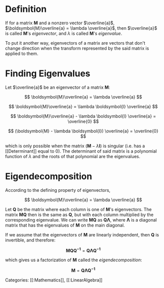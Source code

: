 # Definition

If for a matrix $\boldsymbol{M}$ and a nonzero vector $\overline{a}$,
$\boldsymbol{M}\overline{a} = \lambda \overline{a}$, then $\overline{a}$ is
called $\boldsymbol{M}$'s _eigenvector_, and $\lambda$ is called
$\boldsymbol{M}$'s _eigenvalue_.

To put it another way, eigenvectors of a matrix are vectors that don't change
direction when the transform represented by the said matrix is applied to them.

# Finding Eigenvalues

Let $\overline{a}$ be an eigenvector of a matrix $\boldsymbol{M}$:

$$
\boldsymbol{M}\overline{a} = \lambda \overline{a}
$$

$$
\boldsymbol{M}\overline{a} = \lambda \boldsymbol{I} \overline{a}
$$

$$
\boldsymbol{M}\overline{a} - \lambda \boldsymbol{I} \overline{a} = \overline{0}
$$

$$
(\boldsymbol{M} - \lambda \boldsymbol{I}) \overline{a} = \overline{0}
$$

which is only possible when the matrix
$(\boldsymbol{M} - \lambda \boldsymbol{I})$ is singular (i.e. has a
[[Determinant]] equal to $0$). The determinant of said matrix is a polynomial
function of $\lambda$ and the roots of that polynomial are the eigenvalues.

# Eigendecomposition

According to the defining property of eigenvectors,

$$
\boldsymbol{M}\overline{a} = \lambda \overline{a}
$$

Let $\boldsymbol{Q}$ be the matrix where each column is one of $\boldsymbol{M}$'s
eigenvectors. The matrix $\boldsymbol{M}\boldsymbol{Q}$ then is the same as
$\boldsymbol{Q}$, but with each column multiplied by the corresponding eigenvalue.
We can write $\boldsymbol{M}\boldsymbol{Q}$ as $\boldsymbol{Q}\boldsymbol{\Lambda}$,
where $\boldsymbol{\Lambda}$ is a diagonal matrix that has the eigenvalues of
$\boldsymbol{M}$ on the main diagonal.

If we assume that the eigenvectors of $\boldsymbol{M}$ are linearly independent,
then $\boldsymbol{Q}$ is invertible, and therefore:

$$
\boldsymbol{M}\boldsymbol{Q}\boldsymbol{Q^{-1}} = \boldsymbol{Q}\boldsymbol{\Lambda}\boldsymbol{Q^{-1}}
$$

which gives us a factorization of $\boldsymbol{M}$ called the _eigendecomposition_:

$$
\boldsymbol{M} = \boldsymbol{Q}\boldsymbol{\Lambda}\boldsymbol{Q^{-1}}
$$



Categories: [[:Mathematics]], [[:LinearAlgebra]]
